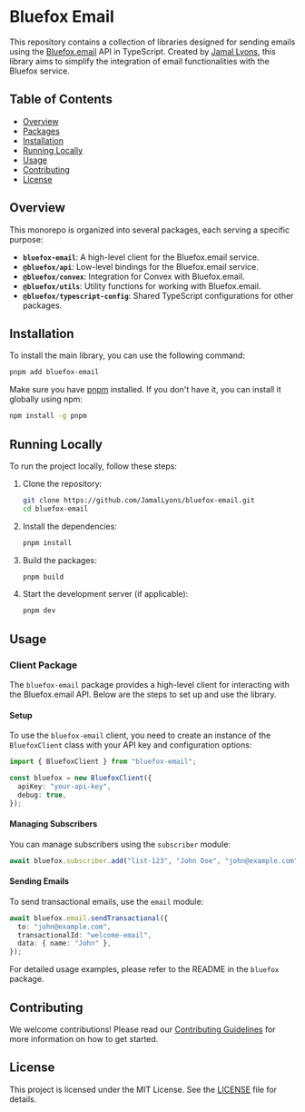 # Bluefox Email

This repository contains a collection of libraries designed for sending emails using the [Bluefox.email](https://bluefox.email) API in TypeScript.
Created by [Jamal Lyons](https://www.jamallyons.com), this library aims to simplify the integration of email functionalities with the Bluefox service.

## Table of Contents

- [Overview](#overview)
- [Packages](#packages)
- [Installation](#installation)
- [Running Locally](#running-locally)
- [Usage](#usage)
- [Contributing](#contributing)
- [License](#license)

## Overview

This monorepo is organized into several packages, each serving a specific purpose:

- **`bluefox-email`**: A high-level client for the Bluefox.email service.
- **`@bluefox/api`**: Low-level bindings for the Bluefox.email service.
- **`@bluefox/convex`**: Integration for Convex with Bluefox.email.
- **`@bluefox/utils`**: Utility functions for working with Bluefox.email.
- **`@bluefox/typescript-config`**: Shared TypeScript configurations for other packages.

## Installation

To install the main library, you can use the following command:

```bash
pnpm add bluefox-email
```

Make sure you have [pnpm](https://pnpm.js.org/) installed. If you don't have it, you can install it globally using npm:

```bash
npm install -g pnpm
```

## Running Locally

To run the project locally, follow these steps:

1. Clone the repository:

   ```bash
   git clone https://github.com/JamalLyons/bluefox-email.git
   cd bluefox-email
   ```

2. Install the dependencies:

   ```bash
   pnpm install
   ```

3. Build the packages:

   ```bash
   pnpm build
   ```

4. Start the development server (if applicable):

   ```bash
   pnpm dev
   ```

## Usage

### Client Package

The `bluefox-email` package provides a high-level client for interacting with the Bluefox.email API. Below are the steps to set up and use the library.

#### Setup

To use the `bluefox-email` client, you need to create an instance of the `BluefoxClient` class with your API key and configuration options:

```typescript
import { BluefoxClient } from "bluefox-email";

const bluefox = new BluefoxClient({
  apiKey: "your-api-key",
  debug: true,
});
```

#### Managing Subscribers

You can manage subscribers using the `subscriber` module:

```typescript
await bluefox.subscriber.add("list-123", "John Doe", "john@example.com");
```

#### Sending Emails

To send transactional emails, use the `email` module:

```typescript
await bluefox.email.sendTransactional({
  to: "john@example.com",
  transactionalId: "welcome-email",
  data: { name: "John" },
});
```

For detailed usage examples, please refer to the README in the `bluefox` package.

## Contributing

We welcome contributions! Please read our [Contributing Guidelines](CONTRIBUTING.md) for more information on how to get started.

## License

This project is licensed under the MIT License. See the [LICENSE](LICENSE) file for details.

